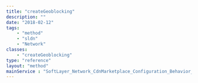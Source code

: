 ```yaml
---
title: "createGeoblocking"
description: ""
date: "2018-02-12"
tags:
    - "method"
    - "sldn"
    - "Network"
classes:
    - "createGeoblocking"
type: "reference"
layout: "method"
mainService : "SoftLayer_Network_CdnMarketplace_Configuration_Behavior_Geoblocking"
---
```

